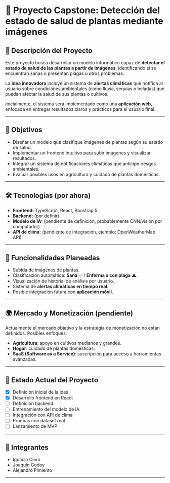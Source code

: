 # 🌱 Proyecto Capstone: Detección del estado de salud de plantas mediante imágenes

## 📌 Descripción del Proyecto
Este proyecto busca desarrollar un modelo informático capaz de **detectar el estado de salud de las plantas a partir de imágenes**, identificando si se encuentran sanas o presentan plagas u otros problemas.

La **idea innovadora** incluye un sistema de **alertas climáticas** que notifica al usuario sobre condiciones ambientales (como lluvia, sequías o heladas) que puedan afectar la salud de sus plantas o cultivos.

Inicialmente, el sistema será implementado como una **aplicación web**, enfocada en entregar resultados claros y prácticos para el usuario final.

---

## 🎯 Objetivos
- Diseñar un modelo que clasifique imágenes de plantas según su estado de salud.
- Implementar un frontend intuitivo para subir imágenes y visualizar resultados.
- Integrar un sistema de notificaciones climáticas que anticipe riesgos ambientales.
- Evaluar posibles usos en agricultura y cuidado de plantas domésticas.

---

## 🛠️ Tecnologías (por ahora)
- **Frontend:** TypeScript, React, Boostrap 5
- **Backend:** (por definir)
- **Modelo de IA:** (pendiente de definición, probablemente CNN/visión por computador)
- **API de clima:** (pendiente de integración, ejemplo: OpenWeatherMap API)

---

## 🚀 Funcionalidades Planeadas
- Subida de imágenes de plantas.
- Clasificación automática: **Sana** ✅ / **Enferma o con plaga** ⚠️.
- Visualización de historial de análisis por usuario.
- Sistema de **alertas climáticas en tiempo real**.
- Posible integración futura con **aplicación móvil**.

---

## 🌍 Mercado y Monetización (pendiente)
Actualmente el mercado objetivo y la estrategia de monetización no están definidos. Posibles enfoques:
- **Agricultura**: apoyo en cultivos medianos y grandes.
- **Hogar**: cuidado de plantas domésticas.
- **SaaS (Software as a Service)**: suscripción para acceso a herramientas avanzadas.

---

## 📅 Estado Actual del Proyecto
- [x] Definición inicial de la idea
- [x] Desarrollo frontend en React
- [ ] Definición backend
- [ ] Entrenamiento del modelo de IA
- [ ] Integración con API de clima
- [ ] Pruebas con dataset real
- [ ] Lanzamiento de MVP

---

## 👥 Integrantes
- Ignacia Ciero
- Joaquín Godoy
- Alejandro Pimiento

---
